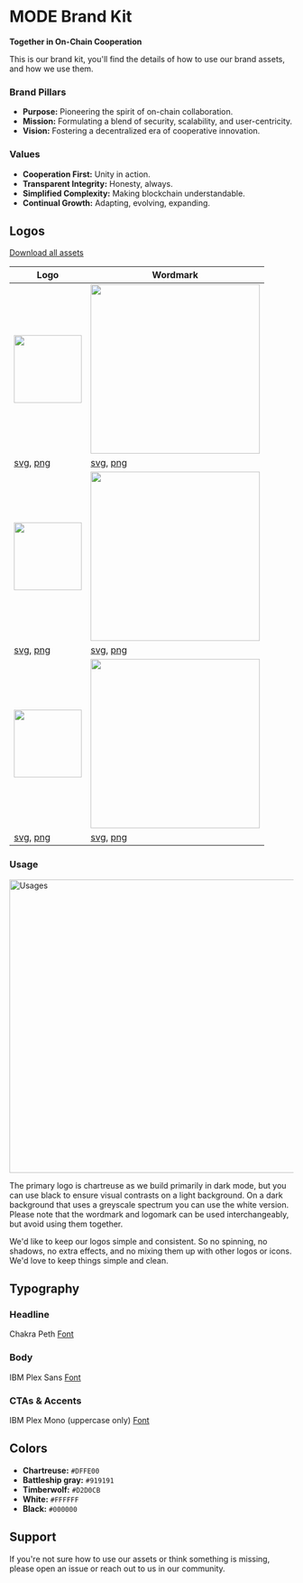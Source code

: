 # MODE Brand Kit
**Together in On-Chain Cooperation**


This is our brand kit, you'll find the details of how to use our brand assets, and how we use them.

### Brand Pillars
- **Purpose:** Pioneering the spirit of on-chain collaboration.
- **Mission:** Formulating a blend of security, scalability, and user-centricity.
- **Vision:** Fostering a decentralized era of cooperative innovation.

### Values
- **Cooperation First:** Unity in action.
- **Transparent Integrity:** Honesty, always.
- **Simplified Complexity:** Making blockchain understandable.
- **Continual Growth:** Adapting, evolving, expanding.


## Logos

[Download all assets](https://drive.google.com/file/d/155prNO3L0RQbVwNvD-A0b4Yg9QDKPcu3/view?usp=sharing)


|  Logo             |   Wordmark                                                         |
| ----------------- | ------------------------------------------------------------------ |
|  <img src="https://github.com/mode-network/brandkit/blob/main/Assets/Logo/Mode%20logo%20primary.png?raw=true" width="120">  |  <img src="https://github.com/mode-network/brandkit/blob/main/Assets/Wordmark/Mode%20wordmark%20primary.png?raw=true" width="300">  |
|  [svg](https://github.com/mode-network/brandkit/blob/ef5d79dc521a56ca5674697810407fc04f6dec71/Assets/Logo/Mode%20logo%20primary.svg), [png](https://github.com/mode-network/brandkit/blob/ef5d79dc521a56ca5674697810407fc04f6dec71/Assets/Logo/Mode%20logo%20primary.png) |  [svg](https://github.com/mode-network/brandkit/blob/ef5d79dc521a56ca5674697810407fc04f6dec71/Assets/Wordmark/Mode%20wordmark%20primary.svg), [png](https://github.com/mode-network/brandkit/blob/ef5d79dc521a56ca5674697810407fc04f6dec71/Assets/Wordmark/Mode%20wordmark%20primary.png) |
| <img src="https://github.com/mode-network/brandkit/blob/main/Assets/Logo/Mode%20logo%20black.png?raw=true" width="120">  |  <img src="https://github.com/mode-network/brandkit/blob/main/Assets/Wordmark/Mode%20wordmark%20black.png?raw=true" width="300">  |
|  [svg](https://github.com/mode-network/brandkit/blob/ef5d79dc521a56ca5674697810407fc04f6dec71/Assets/Logo/Mode%20logo%20black.svg), [png](https://github.com/mode-network/brandkit/blob/ef5d79dc521a56ca5674697810407fc04f6dec71/Assets/Logo/Mode%20logo%20black.png) |  [svg](https://github.com/mode-network/brandkit/blob/ef5d79dc521a56ca5674697810407fc04f6dec71/Assets/Wordmark/Mode%20wordmark%20black.svg), [png](https://github.com/mode-network/brandkit/blob/ef5d79dc521a56ca5674697810407fc04f6dec71/Assets/Wordmark/Mode%20wordmark%20black.png) |
|  <img src="https://github.com/mode-network/brandkit/blob/main/Assets/Logo/Mode%20logo%20white.png?raw=true" width="120">  |  <img src="https://github.com/mode-network/brandkit/blob/main/Assets/Wordmark/Mode%20wordmark%20white.png" width="300?raw=true">  |
|  [svg](https://github.com/mode-network/brandkit/blob/ef5d79dc521a56ca5674697810407fc04f6dec71/Assets/Logo/Mode%20logo%20white.svg), [png](https://github.com/mode-network/brandkit/blob/ef5d79dc521a56ca5674697810407fc04f6dec71/Assets/Logo/Mode%20logo%20white.png) |  [svg](https://github.com/mode-network/brandkit/blob/ef5d79dc521a56ca5674697810407fc04f6dec71/Assets/Wordmark/Mode%20wordmark%20white.svg), [png](https://github.com/mode-network/brandkit/blob/ef5d79dc521a56ca5674697810407fc04f6dec71/Assets/Wordmark/Mode%20wordmark%20white.png) |



### Usage

 <img src="https://github.com/mode-network/brandkit/blob/main/Assets/Usage.png?raw=true" alt="Usages" width="520">

The primary logo is chartreuse as we build primarily in dark mode, but you can use black to ensure visual contrasts on a light background. On a dark background that uses a greyscale spectrum you can use the white version. Please note that the wordmark and logomark can be used interchangeably, but avoid using them together.

We'd like to keep our logos simple and consistent. So no spinning, no shadows, no extra effects, and no mixing them up with other logos or icons. We'd love to keep things simple and clean.


## Typography

### Headline
Chakra Peth 
[Font](https://fonts.google.com/specimen/IBM+Plex+Sans)

### Body
IBM Plex Sans 
[Font](https://fonts.google.com/specimen/IBM+Plex+Sans)

### CTAs & Accents
IBM Plex Mono (uppercase only) 
[Font](https://fonts.google.com/specimen/IBM+Plex+Mono?query=ibm+plex)



## Colors
- **Chartreuse:** `#DFFE00`
- **Battleship gray:** `#919191`
- **Timberwolf:** `#D2D0CB`
- **White:** `#FFFFFF`
- **Black:** `#000000`


## Support
If you're not sure how to use our assets or think something is missing, please open an issue or reach out to us in our community.


